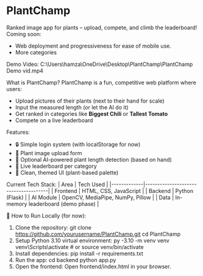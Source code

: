 # PlantChamp
Ranked image app for plants – upload, compete, and climb the leaderboard!
Coming soon: 
- Web deployment and progressiveness for ease of mobile use.
- More categories

Demo Video:
C:\Users\hamza\OneDrive\Desktop\PlantChamp\PlantChamp Demo vid.mp4

What is PlantChamp?
PlantChamp is a fun, competitive web platform where users:
- Upload pictures of their plants (next to their hand for scale)
- Input the measured length (or let the AI do it)
- Get ranked in categories like **Biggest Chili** or **Tallest Tomato**
- Compete on a live leaderboard


Features:
- 🔒 Simple login system (with localStorage for now)
- 🌿 Plant image upload form
- 📏 Optional AI-powered plant length detection (based on hand)
- 🥇 Live leaderboard per category
- 🧠 Clean, themed UI (plant-based palette)


Current Tech Stack:
| Area        | Tech Used                            |
|-------------|--------------------------------------|
| Frontend    | HTML, CSS, JavaScript                |
| Backend     | Python (Flask)                       |
| AI Module   | OpenCV, MediaPipe, NumPy, Pillow     |
| Data        | In-memory leaderboard (demo phase)   |


🚀 How to Run Locally (for now):
1. Clone the repository:
   git clone https://github.com/yourusername/PlantChamp.git
   cd PlantChamp
2. Setup Python 3.10 virtual environment:
   py -3.10 -m venv venv
   venv\Scripts\activate  # or source venv/bin/activate
3. Install dependencies:
   pip install -r requirements.txt
4. Run the app:
   cd backend
   python app.py
5. Open the frontend:
   Open frontend/index.html in your browser.

